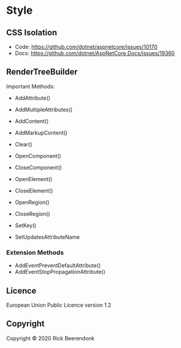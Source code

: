 # Style

## CSS Isolation

- Code: https://github.com/dotnet/aspnetcore/issues/10170
- Docs: https://github.com/dotnet/AspNetCore.Docs/issues/19360

## RenderTreeBuilder

Important Methods:

- AddAttribute()
- AddMultipleAttributes()

- AddContent()
- AddMarkupContent()

- Clear()

- OpenComponent()
- CloseComponent()

- OpenElement()
- CloseElement()

- OpenRegion()
- CloseRegion()

- SetKey()
- SetUpdatesAttributeName

### Extension Methods

- AddEventPreventDefaultAttribute()
- AddEventStopPropagationAttribute()

## Licence

European Union Public Licence version 1.2

## Copyright

Copyright © 2020 Rick Beerendonk
